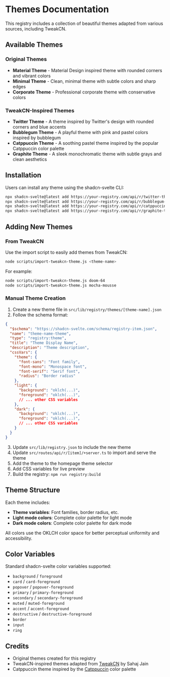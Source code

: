 # Themes Documentation

This registry includes a collection of beautiful themes adapted from various sources, including TweakCN.

## Available Themes

### Original Themes
- **Material Theme** - Material Design inspired theme with rounded corners and vibrant colors
- **Minimal Theme** - Clean, minimal theme with subtle colors and sharp edges  
- **Corporate Theme** - Professional corporate theme with conservative colors

### TweakCN-Inspired Themes
- **Twitter Theme** - A theme inspired by Twitter's design with rounded corners and blue accents
- **Bubblegum Theme** - A playful theme with pink and pastel colors inspired by bubblegum
- **Catppuccin Theme** - A soothing pastel theme inspired by the popular Catppuccin color palette
- **Graphite Theme** - A sleek monochromatic theme with subtle grays and clean aesthetics

## Installation

Users can install any theme using the shadcn-svelte CLI:

```bash
npx shadcn-svelte@latest add https://your-registry.com/api/r/twitter-theme
npx shadcn-svelte@latest add https://your-registry.com/api/r/bubblegum-theme
npx shadcn-svelte@latest add https://your-registry.com/api/r/catppuccin-theme
npx shadcn-svelte@latest add https://your-registry.com/api/r/graphite-theme
```

## Adding New Themes

### From TweakCN

Use the import script to easily add themes from TweakCN:

```bash
node scripts/import-tweakcn-theme.js <theme-name>
```

For example:
```bash
node scripts/import-tweakcn-theme.js doom-64
node scripts/import-tweakcn-theme.js mocha-mousse
```

### Manual Theme Creation

1. Create a new theme file in `src/lib/registry/themes/[theme-name].json`
2. Follow the schema format:

```json
{
  "$schema": "https://shadcn-svelte.com/schema/registry-item.json",
  "name": "theme-name-theme",
  "type": "registry:theme",
  "title": "Theme Display Name",
  "description": "Theme description",
  "cssVars": {
    "theme": {
      "font-sans": "Font family",
      "font-mono": "Monospace font",
      "font-serif": "Serif font",
      "radius": "Border radius"
    },
    "light": {
      "background": "oklch(...)",
      "foreground": "oklch(...)",
      // ... other CSS variables
    },
    "dark": {
      "background": "oklch(...)",
      "foreground": "oklch(...)",
      // ... other CSS variables
    }
  }
}
```

3. Update `src/lib/registry.json` to include the new theme
4. Update `src/routes/api/r/[item]/+server.ts` to import and serve the theme
5. Add the theme to the homepage theme selector
6. Add CSS variables for live preview
7. Build the registry: `npm run registry:build`

## Theme Structure

Each theme includes:

- **Theme variables**: Font families, border radius, etc.
- **Light mode colors**: Complete color palette for light mode
- **Dark mode colors**: Complete color palette for dark mode

All colors use the OKLCH color space for better perceptual uniformity and accessibility.

## Color Variables

Standard shadcn-svelte color variables supported:

- `background` / `foreground`
- `card` / `card-foreground`
- `popover` / `popover-foreground`
- `primary` / `primary-foreground`
- `secondary` / `secondary-foreground`
- `muted` / `muted-foreground`
- `accent` / `accent-foreground`
- `destructive` / `destructive-foreground`
- `border`
- `input`
- `ring`

## Credits

- Original themes created for this registry
- TweakCN-inspired themes adapted from [TweakCN](https://tweakcn.com) by Sahaj Jain
- Catppuccin theme inspired by the [Catppuccin](https://catppuccin.com) color palette
